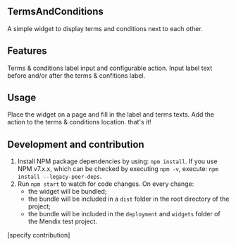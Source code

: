 ## TermsAndConditions

A simple widget to display terms and conditions next to each other.

## Features

Terms & conditions label input and configurable action. Input label text before and/or after the terms & confitions
label.

## Usage

Place the widget on a page and fill in the label and terms texts. Add the action to the terms & conditions location.
that's it!

## Development and contribution

1. Install NPM package dependencies by using: `npm install`. If you use NPM v7.x.x, which can be checked by executing
   `npm -v`, execute: `npm install --legacy-peer-deps`.
1. Run `npm start` to watch for code changes. On every change:
    - the widget will be bundled;
    - the bundle will be included in a `dist` folder in the root directory of the project;
    - the bundle will be included in the `deployment` and `widgets` folder of the Mendix test project.

[specify contribution]

